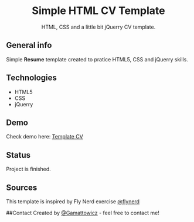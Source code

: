 <div align="center">
<h1 align="center">Simple HTML CV Template</h1>
HTML, CSS and a little bit jQuerry CV template.
</div>

## General info
Simple **Resume** template created to pratice HTML5, CSS and jQuerry skills. 

## Technologies
* HTML5
* CSS
* jQuerry

## Demo
Check demo here: [Template CV](https://gamattowicz.github.io/CV_webpage/)

## Status 
Project is finished.

## Sources
This template is inspired by Fly Nerd exercise [@flynerd](https://www.flynerd.pl/2018/07/stworz-cv-w-html-i-css-krok-po-kroku.html)

##Contact
Created by [@Gamattowicz](https://github.com/Gamattowicz) - feel free to contact me!